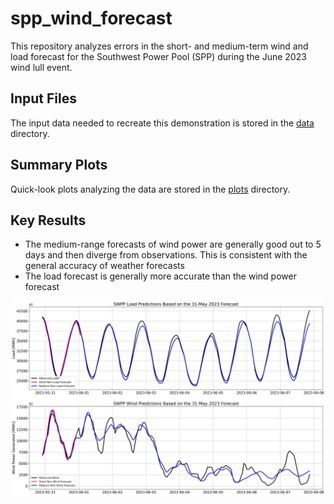 # spp_wind_forecast
This repository analyzes errors in the short- and medium-term wind and load forecast for the Southwest Power Pool (SPP) during the June 2023 wind lull event.

## Input Files
The input data needed to recreate this demonstration is stored in the [data](data/) directory.

## Summary Plots
Quick-look plots analyzing the data are stored in the [plots](plots/) directory.

## Key Results
* The medium-range forecasts of wind power are generally good out to 5 days and then diverge from observations. This is 
consistent with the general accuracy of weather forecasts
* The load forecast is generally more accurate than the wind power forecast

<p align="center">
  <img src="plots/Wind_and_Load_Time_Series.png" />
</p>



